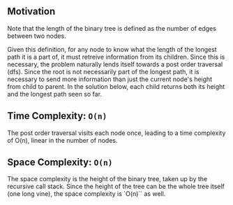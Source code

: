 ## Motivation
Note that the length of the binary tree is defined as the number of edges between two nodes. 

Given this definition, for any node to know what the length of the longest path it is a part of, it must retreive information from its children. Since this is necessary, the problem naturally lends itself towards a post order traversal (dfs). Since the root is not necessarily part of the longest path, it is necessary to send more information than just the current node's height from child to parent. In the solution below, each child returns both its height and the longest path seen so far.

## Time Complexity: `O(n)`
The post order traversal visits each node once, leading to a time complexity of O(n), linear in the number of nodes. 

## Space Complexity: `O(n)`
The space complexity is the height of the binary tree, taken up by the recursive call stack. Since the height of the tree can be the whole tree itself (one long vine), the space complexity is `O(n)`` as well.